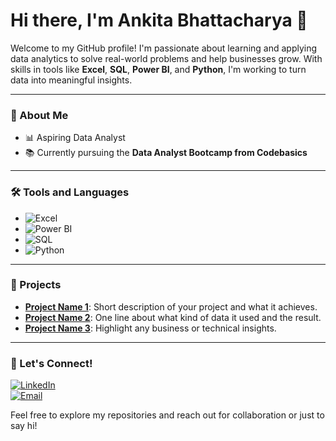 # Hi there, I'm Ankita Bhattacharya 👋

Welcome to my GitHub profile! I'm passionate about learning and applying data analytics to solve real-world problems and help businesses grow. With skills in tools like **Excel**, **SQL**, **Power BI**, and **Python**, I'm working to turn data into meaningful insights.

---

### 📌 About Me
- 📊 Aspiring Data Analyst  
- 📚 Currently pursuing the **Data Analyst Bootcamp from Codebasics**   

---

### 🛠️ Tools and Languages
- ![Excel](https://img.shields.io/badge/-Excel-green?style=flat)
- ![Power BI](https://img.shields.io/badge/-PowerBI-yellow?style=flat)
- ![SQL](https://img.shields.io/badge/-MySQL-blue?style=flat)
- ![Python](https://img.shields.io/badge/-Python-black?style=flat)

---

### 📂 Projects
- **[Project Name 1](#)**: Short description of your project and what it achieves.  
- **[Project Name 2](#)**: One line about what kind of data it used and the result.  
- **[Project Name 3](#)**: Highlight any business or technical insights.
---

### 🤝 Let's Connect!
[![LinkedIn](https://img.shields.io/badge/-LinkedIn-blue?style=flat&logo=linkedin)](your-linkedin-url)  
[![Email](https://img.shields.io/badge/-Email-red?style=flat&logo=gmail)](mailto:your-ankitabhattcharya1809@gmal.com)

Feel free to explore my repositories and reach out for collaboration or just to say hi!
